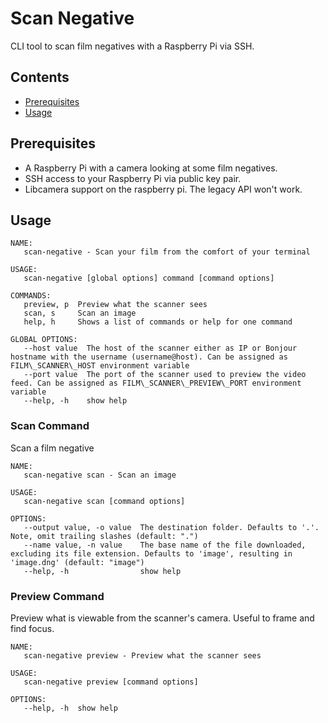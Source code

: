 # Scan Negative

CLI tool to scan film negatives with a Raspberry Pi via SSH.

## Contents

- [Prerequisites](#prerequisites)
- [Usage](#usage)

## Prerequisites

- A Raspberry Pi with a camera looking at some film negatives.
- SSH access to your Raspberry Pi via public key pair.
- Libcamera support on the raspberry pi. The legacy API won't work.

## Usage

```
NAME:
   scan-negative - Scan your film from the comfort of your terminal

USAGE:
   scan-negative [global options] command [command options]

COMMANDS:
   preview, p  Preview what the scanner sees
   scan, s     Scan an image
   help, h     Shows a list of commands or help for one command

GLOBAL OPTIONS:
   --host value  The host of the scanner either as IP or Bonjour hostname with the username (username@host). Can be assigned as FILM\_SCANNER\_HOST environment variable
   --port value  The port of the scanner used to preview the video feed. Can be assigned as FILM\_SCANNER\_PREVIEW\_PORT environment variable
   --help, -h    show help
```

### Scan Command

Scan a film negative

```
NAME:
   scan-negative scan - Scan an image

USAGE:
   scan-negative scan [command options]

OPTIONS:
   --output value, -o value  The destination folder. Defaults to '.'. Note, omit trailing slashes (default: ".")
   --name value, -n value    The base name of the file downloaded, excluding its file extension. Defaults to 'image', resulting in 'image.dng' (default: "image")
   --help, -h                show help
```

### Preview Command

Preview what is viewable from the scanner's camera. Useful to frame and find focus.

```
NAME:
   scan-negative preview - Preview what the scanner sees

USAGE:
   scan-negative preview [command options]

OPTIONS:
   --help, -h  show help
```
